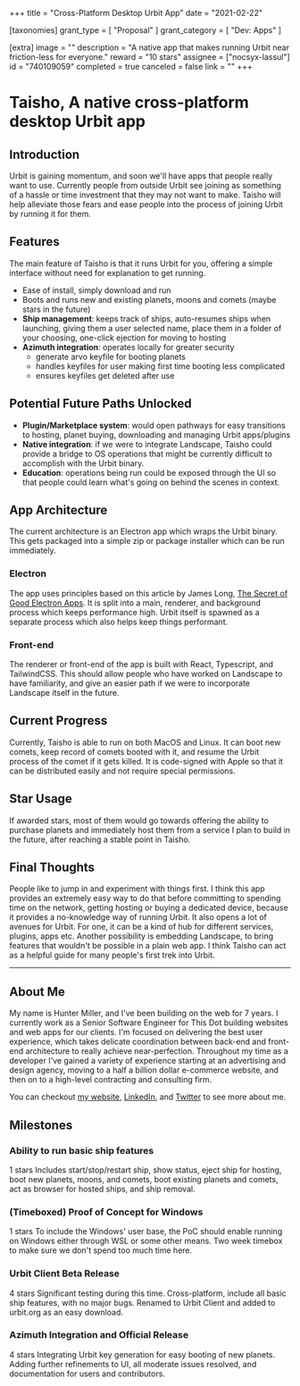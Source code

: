 +++
title = "Cross-Platform Desktop Urbit App"
date = "2021-02-22"

[taxonomies]
grant_type = [ "Proposal" ]
grant_category = [ "Dev: Apps" ]

[extra]
image = ""
description = "A native app that makes running Urbit near friction-less for everyone."
reward = "10 stars"
assignee = ["nocsyx-lassul"]
id = "740109059"
completed = true
canceled = false
link = ""
+++

# Taisho, A native cross-platform desktop Urbit app

## Introduction

Urbit is gaining momentum, and soon we'll have apps that people really want to use. Currently people from outside Urbit see joining as something of a hassle or time investment that they may not want to make. Taisho will help alleviate those fears and ease people into the process of joining Urbit by running it for them.

## Features

The main feature of Taisho is that it runs Urbit for you, offering a simple interface without need for explanation to get running.

- Ease of install, simply download and run
- Boots and runs new and existing planets, moons and comets (maybe stars in the future)
- **Ship management**: keeps track of ships, auto-resumes ships when launching, giving them a user selected name, place them in a folder of your choosing, one-click ejection for moving to hosting
- **Azimuth integration**: operates locally for greater security
  - generate arvo keyfile for booting planets
  - handles keyfiles for user making first time booting less complicated
  - ensures keyfiles get deleted after use

## Potential Future Paths Unlocked

- **Plugin/Marketplace system**: would open pathways for easy transitions to hosting, planet buying, downloading and managing Urbit apps/plugins
- **Native integration**: if we were to integrate Landscape, Taisho could provide a bridge to OS operations that might be currently difficult to accomplish with the Urbit binary.
- **Education**: operations being run could be exposed through the UI so that people could learn what's going on behind the scenes in context.

## App Architecture

The current architecture is an Electron app which wraps the Urbit binary. This gets packaged into a simple zip or package installer which can be run immediately.

### Electron

The app uses principles based on this article by James Long, [The Secret of Good Electron Apps](https://archive.jlongster.com/secret-of-good-electron-apps). It is split into a main, renderer, and background process which keeps performance high. Urbit itself is spawned as a separate process which also helps keep things performant.

### Front-end

The renderer or front-end of the app is built with React, Typescript, and TailwindCSS. This should allow people who have worked on Landscape to have familiarity, and give an easier path if we were to incorporate Landscape itself in the future.

## Current Progress

Currently, Taisho is able to run on both MacOS and Linux. It can boot new comets, keep record of comets booted with it, and resume the Urbit process of the comet if it gets killed. It is code-signed with Apple so that it can be distributed easily and not require special permissions.

## Star Usage

If awarded stars, most of them would go towards offering the ability to purchase planets and immediately host them from a service I plan to build in the future, after reaching a stable point in Taisho.

## Final Thoughts

People like to jump in and experiment with things first. I think this app provides an extremely easy way to do that before committing to spending time on the network, getting hosting or buying a dedicated device, because it provides a no-knowledge way of running Urbit. It also opens a lot of avenues for Urbit. For one, it can be a kind of hub for different services, plugins, apps etc. Another possibility is embedding Landscape, to bring features that wouldn't be possible in a plain web app. I think Taisho can act as a helpful guide for many people's first trek into Urbit.

---

## About Me

My name is Hunter Miller, and I've been building on the web for 7 years. I currently work as a Senior Software Engineer for This Dot building websites and web apps for our clients. I'm focused on delivering the best user experience, which takes delicate coordination between back-end and front-end architecture to really achieve near-perfection. Throughout my time as a developer I've gained a variety of experience starting at an advertising and design agency, moving to a half a billion dollar e-commerce website, and then on to a high-level contracting and consulting firm.

You can checkout [my website](https://hmiller.dev/), [LinkedIn](https://www.linkedin.com/in/hunter-miller-dev/), and [Twitter](https://twitter.com/hmillerdev) to see more about me.

## Milestones

### Ability to run basic ship features

1 stars
Includes start/stop/restart ship, show status, eject ship for hosting, boot new planets, moons, and comets, boot existing planets and comets, act as browser for hosted ships, and ship removal.

### (Timeboxed) Proof of Concept for Windows

1 stars
To include the Windows' user base, the PoC should enable running on Windows either through WSL or some other means. Two week timebox to make sure we don't spend too much time here.

### Urbit Client Beta Release

4 stars
Significant testing during this time. Cross-platform, include all basic ship features, with no major bugs. Renamed to Urbit Client and added to urbit.org as an easy download.

### Azimuth Integration and Official Release

4 stars
Integrating Urbit key generation for easy booting of new planets. Adding further refinements to UI, all moderate issues resolved, and documentation for users and contributors.
